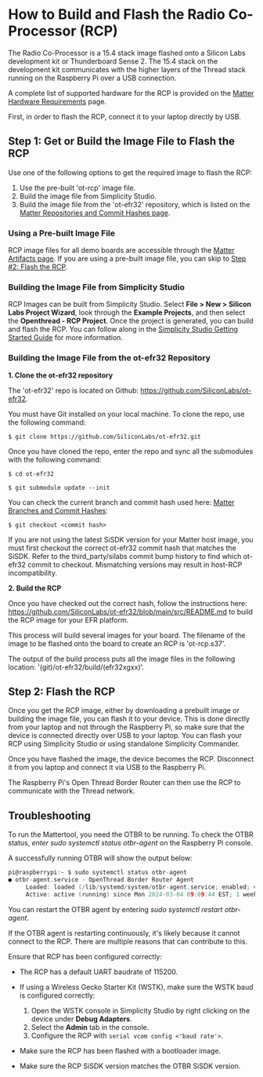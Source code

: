 # How to Build and Flash the Radio Co-Processor (RCP)

The Radio Co-Processor is a 15.4 stack image flashed onto a Silicon Labs development kit or Thunderboard Sense 2. The 15.4 stack on the development kit communicates with the higher layers of the Thread stack running on the Raspberry Pi over a USB connection.

A complete list of supported hardware for the RCP is provided on the [Matter Hardware Requirements](/matter/{build-docspace-version}/matter-prerequisites/hardware-requirements) page.

First, in order to flash the RCP, connect it to your laptop directly by USB.

## Step 1: Get or Build the Image File to Flash the RCP

Use one of the following options to get the required image to flash the RCP:

1. Use the pre-built 'ot-rcp' image file.
2. Build the image file from Simplicity Studio.
3. Build the image file from the 'ot-efr32' repository, which is listed on the [Matter Repositories and Commit Hashes page](/matter/{build-docspace-version}/matter-references/commit-hashes).

### Using a Pre-built Image File

RCP image files for all demo boards are accessible through the [Matter Artifacts page](/matter/{build-docspace-version}/matter-prerequisites/matter-artifacts). If you are using a pre-built image file, you can skip to [Step #2: Flash the RCP](#step-2-flash-the-rcp).

### Building the Image File from Simplicity Studio

RCP Images can be built from Simplicity Studio. Select **File > New > Silicon Labs Project Wizard**, look through the **Example Projects**, and then select the **Openthread - RCP Project**. Once the project is generated, you can build and flash the RCP. You can follow along in the [Simplicity Studio Getting Started Guide](https://docs.silabs.com/simplicity-studio-5-users-guide/latest/ss-5-users-guide-getting-started/start-a-project) for more information.

### Building the Image File from the ot-efr32 Repository

**1. Clone the ot-efr32 repository**

The 'ot-efr32' repo is located on Github: https://github.com/SiliconLabs/ot-efr32.

You must have Git installed on your local machine. To clone the repo, use the following command:

```shell
$ git clone https://github.com/SiliconLabs/ot-efr32.git
```

Once you have cloned the repo, enter the repo and sync all the submodules with the following command:

```shell
$ cd ot-efr32
```

```shell
$ git submodule update --init
```

You can check the current branch and commit hash used here:
[Matter Branches and Commit Hashes](/matter/{build-docspace-version}/matter-references/commit-hashes):

```shell
$ git checkout <commit hash>
```

If you are not using the latest SiSDK version for your Matter host image, you must first checkout the correct ot-efr32 commit hash that matches the SiSDK. Refer to the third_party/silabs commit bump history to find which ot-efr32 commit to checkout. Mismatching versions may result in host-RCP incompatibility.

**2. Build the RCP**

Once you have checked out the correct hash, follow the instructions here: https://github.com/SiliconLabs/ot-efr32/blob/main/src/README.md to build the RCP image for your EFR platform.

This process will build several images for your board. The filename of the image to be flashed onto the board to create an RCP is 'ot-rcp.s37'.

The output of the build process puts all the image files in the following location: '(git)/ot-efr32/build/(efr32xgxx)'.

## Step 2: Flash the RCP

Once you get the RCP image, either by downloading a prebuilt image or building the image file, you can flash it to your device. This is done directly from your laptop and not through the Raspberry Pi, so make sure that the device is connected directly over USB to your laptop. You can flash your RCP using Simplicity Studio or using standalone Simplicity Commander.

Once you have flashed the image, the device becomes the RCP. Disconnect it from you laptop and connect it via USB to the Raspberry Pi.

The Raspberry Pi's Open Thread Border Router can then use the RCP to communicate with the Thread network.

## Troubleshooting

To run the Mattertool, you need the OTBR to be running. To check the OTBR status, *enter sudo systemctl status otbr-agent* on the Raspberry Pi console.

A successfully running OTBR will show the output below:

```C
pi@raspberrypi:~ $ sudo systemctl status otbr-agent
● otbr-agent.service - OpenThread Border Router Agent
     Loaded: loaded (/lib/systemd/system/otbr-agent.service; enabled; vendor preset: enabled)
     Active: active (running) since Mon 2024-03-04 09:09:44 EST; 1 weeks 2 days ago
```

You can restart the OTBR agent by entering *sudo systemctl restart otbr-agent*.

If the OTBR agent is restarting continuously, it's likely because it cannot connect to the RCP. There are multiple reasons that can contribute to this.

Ensure that RCP has been configured correctly:

- The RCP has a default UART baudrate of 115200.
- If using a Wireless Gecko Starter Kit (WSTK), make sure the WSTK baud is configured correctly:

   1. Open the WSTK console in Simplicity Studio by right clicking on the device under **Debug Adapters**.
   2. Select the **Admin** tab in the console.
   3. Configure the RCP with `serial vcom config <'baud rate'>`.

- Make sure the RCP has been flashed with a bootloader image.
- Make sure the RCP SiSDK version matches the OTBR SiSDK version.
